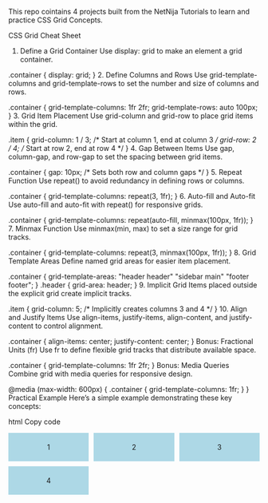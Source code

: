 This repo cointains 4 projects built from the NetNija Tutorials to learn and practice CSS Grid Concepts.

CSS Grid Cheat Sheet
1. Define a Grid Container
Use display: grid to make an element a grid container.

.container {
  display: grid;
}
2. Define Columns and Rows
Use grid-template-columns and grid-template-rows to set the number and size of columns and rows.

.container {
  grid-template-columns: 1fr 2fr;
  grid-template-rows: auto 100px;
}
3. Grid Item Placement
Use grid-column and grid-row to place grid items within the grid.

.item {
  grid-column: 1 / 3;  /* Start at column 1, end at column 3 */
  grid-row: 2 / 4;     /* Start at row 2, end at row 4 */
}
4. Gap Between Items
Use gap, column-gap, and row-gap to set the spacing between grid items.

.container {
  gap: 10px;  /* Sets both row and column gaps */
}
5. Repeat Function
Use repeat() to avoid redundancy in defining rows or columns.

.container {
  grid-template-columns: repeat(3, 1fr);
}
6. Auto-fill and Auto-fit
Use auto-fill and auto-fit with repeat() for responsive grids.

.container {
  grid-template-columns: repeat(auto-fill, minmax(100px, 1fr));
}
7. Minmax Function
Use minmax(min, max) to set a size range for grid tracks.

.container {
  grid-template-columns: repeat(3, minmax(100px, 1fr));
}
8. Grid Template Areas
Define named grid areas for easier item placement.

.container {
  grid-template-areas:
    "header header"
    "sidebar main"
    "footer footer";
}
.header {
  grid-area: header;
}
9. Implicit Grid
Items placed outside the explicit grid create implicit tracks.

.item {
  grid-column: 5;  /* Implicitly creates columns 3 and 4 */
}
10. Align and Justify Items
Use align-items, justify-items, align-content, and justify-content to control alignment.

.container {
  align-items: center;
  justify-content: center;
}
Bonus: Fractional Units (fr)
Use fr to define flexible grid tracks that distribute available space.

.container {
  grid-template-columns: 1fr 2fr;
}
Bonus: Media Queries
Combine grid with media queries for responsive design.

@media (max-width: 600px) {
  .container {
    grid-template-columns: 1fr;
  }
}
Practical Example
Here’s a simple example demonstrating these key concepts:

html
Copy code
<!DOCTYPE html>
<html lang="en">
<head>
<meta charset="UTF-8">
<meta name="viewport" content="width=device-width, initial-scale=1.0">
<style>
  .container {
    display: grid;
    grid-template-columns: repeat(auto-fill, minmax(150px, 1fr));
    gap: 10px;
  }
  .item {
    background-color: lightblue;
    padding: 20px;
    text-align: center;
  }
</style>
</head>
<body>
  <div class="container">
    <div class="item">1</div>
    <div class="item">2</div>
    <div class="item">3</div>
    <div class="item">4</div>
  </div>
</body>
</html>
